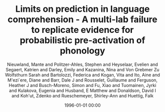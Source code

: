 ---
layout: post
title: Limits on prediction in language comprehension - A multi-lab failure to replicate evidence for probabilistic pre-activation of phonology

date: 1996-01-01 00:00
author: Nieuwland, Mante and Politzer-Ahles, Stephen and Heyselaar, Evelien and Segaert, Katrien and Darley, Emily and Kazanina, Nina and Von Grebmer Zu Wolfsthurn Sarah and Bartolozzi, Federica and Kogan, Vita and Ito, Aine and M\'ezi\`ere, Diane and Barr, Dale J and Rousselet, Guillaume and Ferguson, Heather J and Busch-Moreno, Simon and Fu, Xiao and Tuomainen, Jyrki and Kulakova, Eugenia and Husband, E Matthew and Donaldson, David I and Koh\'ut, Zdenko and Rueschemeyer, Shirley-Ann and Huettig, Falk
journal: bioRxiv

year: 2017
---